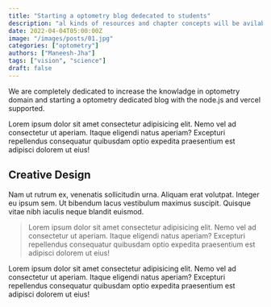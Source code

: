 ```yaml
---
title: "Starting a optometry blog dedecated to students"
description: "al kinds of resources and chapter concepts will be avilable on this website"
date: 2022-04-04T05:00:00Z
image: "/images/posts/01.jpg"
categories: ["optometry"]
authors: ["Maneesh-Jha"]
tags: ["vision", "science"]
draft: false
---
```


We are completely dedicated to increase the knowladge in optometry domain and starting a optometry dedicated blog with the node.js and vercel supported.

Lorem ipsum dolor sit amet consectetur adipisicing elit. Nemo vel ad consectetur ut aperiam. Itaque eligendi natus aperiam? Excepturi repellendus consequatur quibusdam optio expedita praesentium est adipisci dolorem ut eius!

## Creative Design

Nam ut rutrum ex, venenatis sollicitudin urna. Aliquam erat volutpat. Integer eu ipsum sem. Ut bibendum lacus vestibulum maximus suscipit. Quisque vitae nibh iaculis neque blandit euismod.

> Lorem ipsum dolor sit amet consectetur adipisicing elit. Nemo vel ad consectetur ut aperiam. Itaque eligendi natus aperiam? Excepturi repellendus consequatur quibusdam optio expedita praesentium est adipisci dolorem ut eius!

Lorem ipsum dolor sit amet consectetur adipisicing elit. Nemo vel ad consectetur ut aperiam. Itaque eligendi natus aperiam? Excepturi repellendus consequatur quibusdam optio expedita praesentium est adipisci dolorem ut eius!
